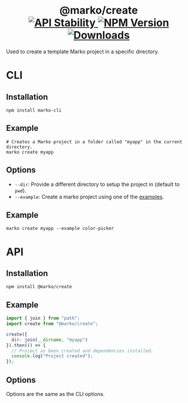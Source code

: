 <h1 align="center">
  <!-- Logo -->
  <br/>
  @marko/create
	<br/>

  <!-- Stability -->
  <a href="https://nodejs.org/api/documentation.html#documentation_stability_index">
    <img src="https://img.shields.io/badge/stability-stable-green.svg" alt="API Stability"/>
  </a>
  <!-- NPM Version -->
  <a href="https://npmjs.org/package/@marko/create">
    <img src="https://img.shields.io/npm/v/@marko/create.svg" alt="NPM Version"/>
  </a>
  <!-- Downloads -->
  <a href="https://npmjs.org/package/@marko/create">
    <img src="https://img.shields.io/npm/dm/@marko/create.svg" alt="Downloads"/>
  </a>
</h1>

Used to create a template Marko project in a specific directory.

# CLI

## Installation

```terminal
npm install marko-cli
```

## Example

```terminal
# Creates a Marko project in a folder called "myapp" in the current directory.
marko create myapp
```

## Options

- `--dir`: Provide a different directory to setup the project in (default to `pwd`).
- `--example`: Create a marko project using one of the [examples](https://github.com/marko-js/examples).

## Example

```terminal
marko create myapp --example color-picker
```

# API

## Installation

```terminal
npm install @marko/create
```

## Example

```javascript
import { join } from "path";
import create from "@marko/create";

create({
  dir: join(__dirname, "myapp")
}).then(() => {
  // Project as been created and dependencies installed.
  console.log("Project created");
});
```

## Options

Options are the same as the CLI options.
